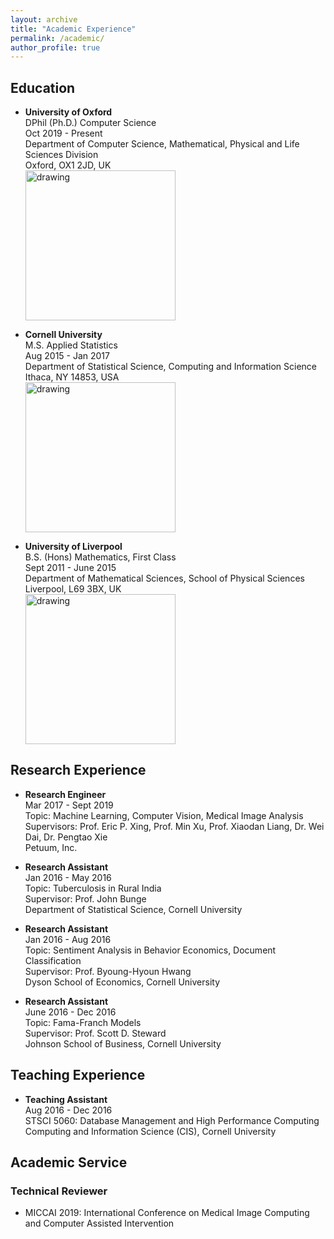 ```yaml
---
layout: archive
title: "Academic Experience"
permalink: /academic/
author_profile: true
---
```

## Education

* **University of Oxford**    
  DPhil (Ph.D.) Computer Science  
  Oct 2019 - Present  
  Department of Computer Science, Mathematical, Physical and Life Sciences Division  
  Oxford, OX1 2JD, UK  
  <a href="http://www.cs.ox.ac.uk/"><img src="https://leonndong.github.io/images/oxford.png" alt="drawing" width="240px"/></a> 

* **Cornell University**    
  M.S. Applied Statistics  
  Aug 2015 - Jan 2017  
  Department of Statistical Science, Computing and Information Science       
  Ithaca, NY 14853, USA  
  <a href="https://cis.cornell.edu/cornell-computing-information-science/"><img src="https://leonndong.github.io/images/cornell.png" alt="drawing" width="240px"/></a> 

* **University of Liverpool**  
  B.S. (Hons) Mathematics, First Class  
  Sept 2011 - June 2015  
  Department of Mathematical Sciences, School of Physical Sciences  
  Liverpool, L69 3BX, UK  
  <a href="https://www.liverpool.ac.uk/mathematical-sciences/"><img src="https://leonndong.github.io/images/liverpool.svg" alt="drawing" width="240px"/></a> 

## Research Experience
* **Research Engineer**  
  Mar 2017 - Sept 2019  
  Topic: Machine Learning, Computer Vision, Medical Image Analysis  
  Supervisors: Prof. Eric P. Xing, Prof. Min Xu, Prof. Xiaodan Liang, Dr. Wei Dai, Dr. Pengtao Xie  
  Petuum, Inc. 

* **Research Assistant**  
  Jan 2016 - May 2016  
  Topic: Tuberculosis in Rural India  
  Supervisor: Prof. John Bunge   
  Department of Statistical Science, Cornell University

* **Research Assistant**  
  Jan 2016 - Aug 2016  
  Topic: Sentiment Analysis in Behavior Economics, Document Classification  
  Supervisor: Prof. Byoung-Hyoun Hwang  
  Dyson School of Economics, Cornell University  

* **Research Assistant**  
  June 2016 - Dec 2016  
  Topic: Fama-Franch Models  
  Supervisor: Prof. Scott D. Steward   
  Johnson School of Business, Cornell University  

## Teaching Experience

* **Teaching Assistant**  
  Aug 2016 - Dec 2016  
  STSCI 5060: Database Management and High Performance Computing  
  Computing and Information Science (CIS), Cornell University   
  
## Academic Service  

### Technical Reviewer    
* MICCAI 2019: International Conference on Medical Image Computing and Computer Assisted Intervention